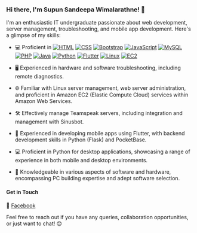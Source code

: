 ### Hi there, I'm Supun Sandeepa Wimalarathne! 👋

I'm an enthusiastic IT undergraduate passionate about web development, server management, troubleshooting, and mobile app development. Here's a glimpse of my skills:


- 💻 Proficient in 
[![HTML](https://skillicons.dev/icons?i=html)](https://developer.mozilla.org/en-US/docs/Web/HTML)
[![CSS](https://skillicons.dev/icons?i=css)](https://developer.mozilla.org/en-US/docs/Web/CSS)
[![Bootstrap](https://skillicons.dev/icons?i=bootstrap)](https://getbootstrap.com/)
[![JavaScript](https://skillicons.dev/icons?i=javascript)](https://developer.mozilla.org/en-US/docs/Web/JavaScript)
[![MySQL](https://skillicons.dev/icons?i=mysql)](https://www.mysql.com/)
[![PHP](https://skillicons.dev/icons?i=php)](https://www.php.net/)
[![Java](https://skillicons.dev/icons?i=java)](https://www.java.com/)
[![Python](https://skillicons.dev/icons?i=python)](https://www.python.org/)
[![Flutter](https://skillicons.dev/icons?i=flutter)](https://flutter.dev/)
[![Linux](https://skillicons.dev/icons?i=linux)](https://www.linux.org/)
[![EC2](https://skillicons.dev/icons?i=aws)](https://aws.amazon.com/ec2/)


- 🖥️ Experienced in hardware and software troubleshooting, including remote diagnostics.
- 🌐 Familiar with Linux server management, web server administration, and proficient in Amazon EC2 (Elastic Compute Cloud) services within Amazon Web Services.
- 🛠️ Effectively manage Teamspeak servers, including integration and management with Sinusbot.
- 📱 Experienced in developing mobile apps using Flutter, with backend development skills in Python (Flask) and PocketBase.
- 💻 Proficient in Python for desktop applications, showcasing a range of experience in both mobile and desktop environments.
- 📡 Knowledgeable in various aspects of software and hardware, encompassing PC building expertise and adept software selection.


#### Get in Touch

🔗 [Facebook](https://facebook.com/supun.sandeepa.100) 

Feel free to reach out if you have any queries, collaboration opportunities, or just want to chat! 😊
